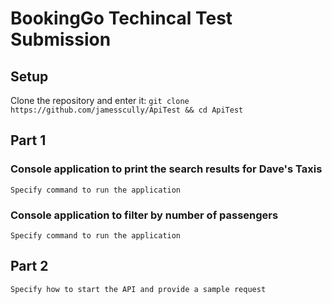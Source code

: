 # BookingGo Techincal Test Submission
## Setup
Clone the repository and enter it:
`git clone https://github.com/jamesscully/ApiTest && cd ApiTest` 





## Part 1

### Console application to print the search results for Dave's Taxis

`Specify command to run the application`

### Console application to filter by number of passengers

`Specify command to run the application`

## Part 2

`Specify how to start the API and provide a sample request`
